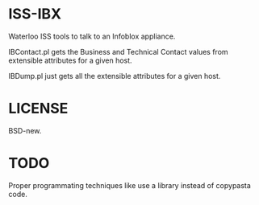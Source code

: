 ISS-IBX
=======

Waterloo ISS tools to talk to an Infoblox appliance.

IBContact.pl gets the Business and Technical Contact values from extensible attributes for a given host.

IBDump.pl just gets all the extensible attributes for a given host.

LICENSE
=======

BSD-new.

TODO
====

Proper programmating techniques like use a library instead of copypasta code.
